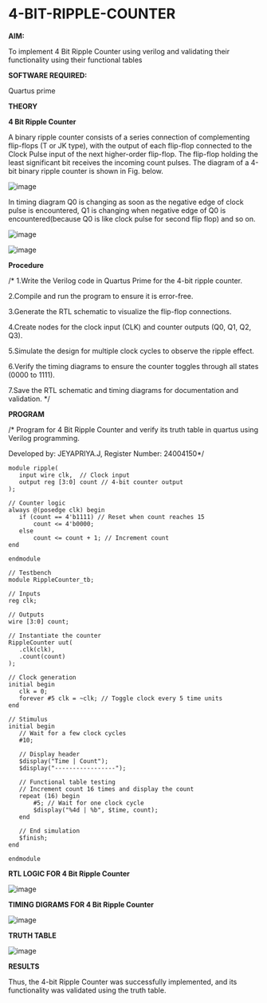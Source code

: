 # 4-BIT-RIPPLE-COUNTER

**AIM:**

To implement  4 Bit Ripple Counter using verilog and validating their functionality using their functional tables

**SOFTWARE REQUIRED:**

Quartus prime

**THEORY**

**4 Bit Ripple Counter**

A binary ripple counter consists of a series connection of complementing flip-flops (T or JK type), with the output of each flip-flop connected to the Clock Pulse input of the next higher-order flip-flop. The flip-flop holding the least significant bit receives the incoming count pulses. The diagram of a 4-bit binary ripple counter is shown in Fig. below.

![image](https://github.com/naavaneetha/4-BIT-RIPPLE-COUNTER/assets/154305477/cb4b74d4-31ab-4359-95d0-d22e67daba13)

In timing diagram Q0 is changing as soon as the negative edge of clock pulse is encountered, Q1 is changing when negative edge of Q0 is encountered(because Q0 is like clock pulse for second flip flop) and so on.

![image](https://github.com/naavaneetha/4-BIT-RIPPLE-COUNTER/assets/154305477/a573a7d6-014e-4e54-93e6-e2ac9530960b)

![image](https://github.com/naavaneetha/4-BIT-RIPPLE-COUNTER/assets/154305477/85e1958a-2fc1-49bb-9a9f-d58ccbf3663c)

**Procedure**

/* 1.Write the Verilog code in Quartus Prime for the 4-bit ripple counter.

2.Compile and run the program to ensure it is error-free.

3.Generate the RTL schematic to visualize the flip-flop connections.

4.Create nodes for the clock input (CLK) and counter outputs (Q0, Q1, Q2, Q3).

5.Simulate the design for multiple clock cycles to observe the ripple effect.

6.Verify the timing diagrams to ensure the counter toggles through all states (0000 to 1111).

7.Save the RTL schematic and timing diagrams for documentation and validation.
*/

**PROGRAM**

/* Program for 4 Bit Ripple Counter and verify its truth table in quartus using Verilog programming.

 Developed by: JEYAPRIYA.J, Register Number: 24004150*/

```
module ripple(
   input wire clk,  // Clock input
   output reg [3:0] count // 4-bit counter output
);

// Counter logic
always @(posedge clk) begin
   if (count == 4'b1111) // Reset when count reaches 15
       count <= 4'b0000;
   else
       count <= count + 1; // Increment count
end

endmodule

// Testbench
module RippleCounter_tb;

// Inputs
reg clk;

// Outputs
wire [3:0] count;

// Instantiate the counter
RippleCounter uut(
   .clk(clk),
   .count(count)
);

// Clock generation
initial begin
   clk = 0;
   forever #5 clk = ~clk; // Toggle clock every 5 time units
end

// Stimulus
initial begin
   // Wait for a few clock cycles
   #10;
   
   // Display header
   $display("Time | Count");
   $display("-----------------");
   
   // Functional table testing
   // Increment count 16 times and display the count
   repeat (16) begin
       #5; // Wait for one clock cycle
       $display("%4d | %b", $time, count);
   end
   
   // End simulation
   $finish;
end

endmodule
```

**RTL LOGIC FOR 4 Bit Ripple Counter**

![image](https://github.com/user-attachments/assets/6d2f71fe-c56a-4551-a8b6-773ef0f06a6d)

**TIMING DIGRAMS FOR 4 Bit Ripple Counter**

![image](https://github.com/user-attachments/assets/797177d6-d11c-42ea-af20-f3e24ec3c908)

**TRUTH TABLE**

![image](https://github.com/user-attachments/assets/86aa5646-0ee9-4df5-a6ea-60546299d122)


**RESULTS**

Thus, the 4-bit Ripple Counter was successfully implemented, and its functionality was validated using the truth table.
